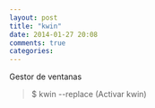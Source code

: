 ```yaml
---
layout: post
title: "kwin"
date: 2014-01-27 20:08
comments: true
categories: 
---
```

Gestor de ventanas

>$ kwin --replace (Activar kwin)


